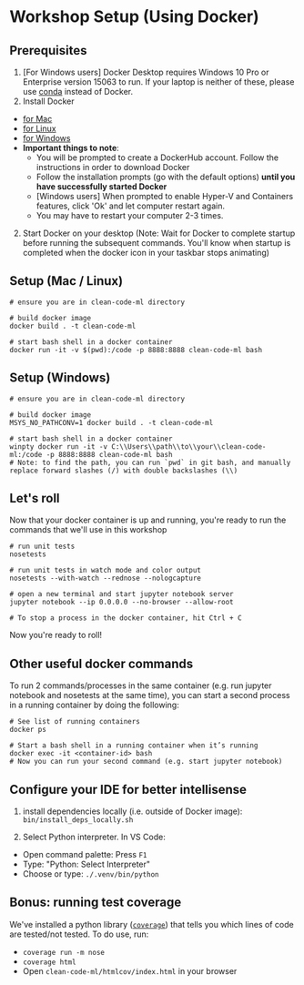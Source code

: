 # Workshop Setup (Using Docker)

## Prerequisites

1. [For Windows users] Docker Desktop requires Windows 10 Pro or Enterprise version 15063 to run. If your laptop is neither of these, please use [conda](./setup-conda.md) instead of Docker.
1. Install Docker

- [for Mac](https://docs.docker.com/docker-for-mac/install/)
- [for Linux](https://docs.docker.com/install/linux/docker-ce/ubuntu/)
- [for Windows](https://docs.docker.com/docker-for-windows/install/)
- **Important things to note**:
  - You will be prompted to create a DockerHub account. Follow the instructions in order to download Docker
  - Follow the installation prompts (go with the default options) **until you have successfully started Docker**
  - [Windows users] When prompted to enable Hyper-V and Containers features, click 'Ok' and let computer restart again.
  - You may have to restart your computer 2-3 times.

2. Start Docker on your desktop (Note: Wait for Docker to complete startup before running the subsequent commands. You'll know when startup is completed when the docker icon in your taskbar stops animating)

## Setup (Mac / Linux)

```shell
# ensure you are in clean-code-ml directory

# build docker image
docker build . -t clean-code-ml

# start bash shell in a docker container
docker run -it -v $(pwd):/code -p 8888:8888 clean-code-ml bash
```

## Setup (Windows)

```shell
# ensure you are in clean-code-ml directory

# build docker image
MSYS_NO_PATHCONV=1 docker build . -t clean-code-ml

# start bash shell in a docker container
winpty docker run -it -v C:\\Users\\path\\to\\your\\clean-code-ml:/code -p 8888:8888 clean-code-ml bash
# Note: to find the path, you can run `pwd` in git bash, and manually replace forward slashes (/) with double backslashes (\\)
```

## Let's roll

Now that your docker container is up and running, you're ready to run the commands that we'll use in this workshop

```shell
# run unit tests
nosetests

# run unit tests in watch mode and color output
nosetests --with-watch --rednose --nologcapture

# open a new terminal and start jupyter notebook server
jupyter notebook --ip 0.0.0.0 --no-browser --allow-root

# To stop a process in the docker container, hit Ctrl + C
```

Now you're ready to roll!

## Other useful docker commands

To run 2 commands/processes in the same container (e.g. run jupyter notebook and nosetests at the same time), you can start a second process in a running container by doing the following:

```shell
# See list of running containers
docker ps

# Start a bash shell in a running container when it’s running
docker exec -it <container-id> bash
# Now you can run your second command (e.g. start jupyter notebook)
```

## Configure your IDE for better intellisense

1. install dependencies locally (i.e. outside of Docker image): `bin/install_deps_locally.sh`

2. Select Python interpreter. In VS Code:

- Open command palette: Press `F1`
- Type: "Python: Select Interpreter"
- Choose or type: `./.venv/bin/python`

## Bonus: running test coverage

We've installed a python library ([`coverage`](https://coverage.readthedocs.io/en/coverage-5.0.3/)) that tells you which lines of code are tested/not tested. To do use, run:

- `coverage run -m nose`
- `coverage html`
- Open `clean-code-ml/htmlcov/index.html` in your browser
